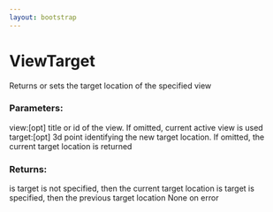 ```yaml
---
layout: bootstrap
---
```


# ViewTarget

Returns or sets the target location of the specified view
          

### Parameters:

view:[opt] title or id of the view. If omitted, current active view is used
target:[opt] 3d point identifying the new target location. If omitted,
  the current target location is returned
        

### Returns:


is target is not specified, then the current target location
is target is specified, then the previous target location
None on error
        


